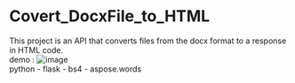 # Covert_DocxFile_to_HTML
This project is an API that converts files from the docx format to a response in HTML code. <br>
demo : ![image](https://github.com/hapo-quannt/Covert_DocxFile_to_HTML/assets/112452601/6f0e1b38-5a3d-49be-a8c9-58cb79ac01a5)
<br>
python - flask - bs4 - aspose.words
